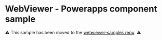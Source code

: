 # WebViewer - Powerapps component sample

⚠️ This sample has been moved to the [webviewer-samples repo](https://github.com/ApryseSDK/webviewer-samples/tree/main/webviewer-powerapps-component). ⚠️